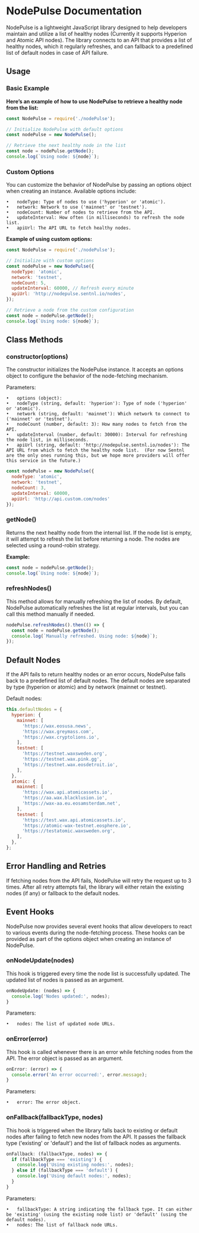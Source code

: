 # NodePulse Documentation

NodePulse is a lightweight JavaScript library designed to help developers maintain and utilize a list of healthy nodes (Currently it supports Hyperion and Atomic API nodes). The library connects to an API that provides a list of healthy nodes, which it regularly refreshes, and can fallback to a predefined list of default nodes in case of API failure.


## Usage

### Basic Example

**Here’s an example of how to use NodePulse to retrieve a healthy node from the list:**

```js
const NodePulse = require('./nodePulse');

// Initialize NodePulse with default options
const nodePulse = new NodePulse();

// Retrieve the next healthy node in the list
const node = nodePulse.getNode();
console.log(`Using node: ${node}`);
```

### Custom Options

You can customize the behavior of NodePulse by passing an options object when creating an instance. Available options include:

	•	nodeType: Type of nodes to use ('hyperion' or 'atomic').
	•	network: Network to use ('mainnet' or 'testnet').
	•	nodeCount: Number of nodes to retrieve from the API.
	•	updateInterval: How often (in milliseconds) to refresh the node list.
	•	apiUrl: The API URL to fetch healthy nodes.



**Example of using custom options:**


```js
const NodePulse = require('./nodePulse');

// Initialize with custom options
const nodePulse = new NodePulse({
  nodeType: 'atomic',
  network: 'testnet',
  nodeCount: 5,
  updateInterval: 60000, // Refresh every minute
  apiUrl: 'http://nodepulse.sentnl.io/nodes',
});

// Retrieve a node from the custom configuration
const node = nodePulse.getNode();
console.log(`Using node: ${node}`);
```


## Class Methods

### constructor(options)

The constructor initializes the NodePulse instance. It accepts an options object to configure the behavior of the node-fetching mechanism.

Parameters:

	•	options (object):
	•	nodeType (string, default: 'hyperion'): Type of node ('hyperion' or 'atomic').
	•	network (string, default: 'mainnet'): Which network to connect to ('mainnet' or 'testnet').
	•	nodeCount (number, default: 3): How many nodes to fetch from the API.
	•	updateInterval (number, default: 30000): Interval for refreshing the node list, in milliseconds.
	•	apiUrl (string, default: 'http://nodepulse.sentnl.io/nodes'): The API URL from which to fetch the healthy node list.  (For now Sentnl are the only ones running this, but we hope more providers will offer this service in the future.)

```js
const nodePulse = new NodePulse({
  nodeType: 'atomic',
  network: 'testnet',
  nodeCount: 3,
  updateInterval: 60000,
  apiUrl: 'http://api.custom.com/nodes'
});
```


### getNode()

Returns the next healthy node from the internal list. If the node list is empty, it will attempt to refresh the list before returning a node. The nodes are selected using a round-robin strategy.


**Example:**

```js
const node = nodePulse.getNode();
console.log(`Using node: ${node}`);
```


### refreshNodes()

This method allows for manually refreshing the list of nodes. By default, NodePulse automatically refreshes the list at regular intervals, but you can call this method manually if needed.

```js
nodePulse.refreshNodes().then(() => {
  const node = nodePulse.getNode();
  console.log(`Manually refreshed. Using node: ${node}`);
});
```


## Default Nodes

If the API fails to return healthy nodes or an error occurs, NodePulse falls back to a predefined list of default nodes. The default nodes are separated by type (hyperion or atomic) and by network (mainnet or testnet).

Default nodes:

```js
this.defaultNodes = {
  hyperion: {
    mainnet: [
      'https://wax.eosusa.news',
      'https://wax.greymass.com',
      'https://wax.cryptolions.io',
    ],
    testnet: [
      'https://testnet.waxsweden.org',
      'https://testnet.wax.pink.gg',
      'https://testnet.wax.eosdetroit.io',
    ],
  },
  atomic: {
    mainnet: [
      'https://wax.api.atomicassets.io',
      'https://aa.wax.blacklusion.io',
      'https://wax-aa.eu.eosamsterdam.net',
    ],
    testnet: [
      'https://test.wax.api.atomicassets.io',
      'https://atomic-wax-testnet.eosphere.io',
      'https://testatomic.waxsweden.org',
    ],
  },
};
```



## Error Handling and Retries

If fetching nodes from the API fails, NodePulse will retry the request up to 3 times. After all retry attempts fail, the library will either retain the existing nodes (if any) or fallback to the default nodes.



## Event Hooks

NodePulse now provides several event hooks that allow developers to react to various events during the node-fetching process. These hooks can be provided as part of the options object when creating an instance of NodePulse.



### onNodeUpdate(nodes)

This hook is triggered every time the node list is successfully updated. The updated list of nodes is passed as an argument.

```js
onNodeUpdate: (nodes) => {
  console.log('Nodes updated:', nodes);
}
```

Parameters:

	•	nodes: The list of updated node URLs.


### onError(error)

This hook is called whenever there is an error while fetching nodes from the API. The error object is passed as an argument.

```js
onError: (error) => {
  console.error('An error occurred:', error.message);
}
```

Parameters:

	•	error: The error object.


### onFallback(fallbackType, nodes)

This hook is triggered when the library falls back to existing or default nodes after failing to fetch new nodes from the API. It passes the fallback type ('existing' or 'default') and the list of fallback nodes as arguments.

```js
onFallback: (fallbackType, nodes) => {
  if (fallbackType === 'existing') {
    console.log('Using existing nodes:', nodes);
  } else if (fallbackType === 'default') {
    console.log('Using default nodes:', nodes);
  }
}
```

Parameters:

	•	fallbackType: A string indicating the fallback type. It can either be 'existing' (using the existing node list) or 'default' (using the default nodes).
	•	nodes: The list of fallback node URLs.
